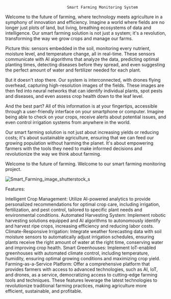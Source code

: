                                Smart Farming Monitoring System

Welcome to the future of farming, where technology meets agriculture in a symphony of innovation and efficiency. Imagine a world where fields are no longer just plots of land, but living, breathing ecosystems of data and intelligence. Our smart farming solution is not just a system; it's a revolution, transforming the way we grow crops and manage our farms.

Picture this: sensors embedded in the soil, monitoring every nutrient, moisture level, and temperature change, all in real-time. These sensors communicate with AI algorithms that analyze the data, predicting optimal planting times, detecting diseases before they spread, and even suggesting the perfect amount of water and fertilizer needed for each plant.

But it doesn't stop there. 
Our system is interconnected, with drones flying overhead, capturing high-resolution images of the fields. These images are then fed into neural networks that can identify individual plants, spot pests and diseases, and even assess crop health down to the leaf level.

And the best part? All of this information is at your fingertips, accessible through a user-friendly interface on your smartphone or computer. Imagine being able to check on your crops, receive alerts about potential issues, and even control irrigation systems from anywhere in the world.

Our smart farming solution is not just about increasing yields or reducing costs; it's about sustainable agriculture, ensuring that we can feed our growing population without harming the planet. It's about empowering farmers with the tools they need to make informed decisions and revolutionize the way we think about farming.

Welcome to the future of farming. Welcome to our smart farming monitoring project.
    
![Smart_Farming_image_shutterstock_s](https://github.com/shakthi-20/electrospark/assets/149308206/4c082dd2-8447-4c36-a2d2-aac39cc42964)



Features:
 
Intelligent Crop Management: Utilize AI-powered analytics to provide personalized recommendations for optimal crop care, including irrigation, fertilization, and pest control, tailored to specific plant needs and environmental conditions.
Automated Harvesting System: Implement robotic harvesting solutions equipped and AI algorithms to autonomously identify and harvest ripe crops, increasing efficiency and reducing labor costs.
Climate-Responsive Irrigation: Integrate weather forecasting data with soil moisture sensors to automatically adjust irrigation schedules, ensuring plants receive the right amount of water at the right time, conserving water and improving crop health.
Smart Greenhouses: Implement IoT-enabled greenhouses with automated climate control, including temperature, humidity, ensuring optimal growing conditions and maximizing crop yield.
Farming-as-a-Service Platform: Offer a comprehensive platform that provides farmers with access to advanced technologies, such as AI, IoT, and drones, as a service, democratizing access to cutting-edge farming tools and techniques.
These features leverage the latest technologies to revolutionize traditional farming practices, making agriculture more efficient, sustainable, and profitable.




    
